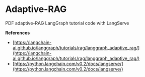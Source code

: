 # Adaptive-RAG

PDF adaptive-RAG LangGraph tutorial code with LangServe

**References**
- [https://langchain-ai.github.io/langgraph/tutorials/rag/langgraph_adaptive_rag/](https://langchain-ai.github.io/langgraph/tutorials/rag/langgraph_adaptive_rag/)  
- [https://python.langchain.com/v0.2/docs/langserve/](https://python.langchain.com/v0.2/docs/langserve/)
